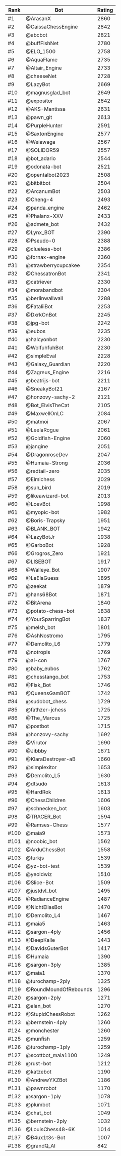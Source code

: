 Rank|Bot|Rating
---|---|---
#1|@ArasanX|2860
#2|@CaissaChessEngine|2842
#3|@abcbot|2821
#4|@buffFishNet|2780
#5|@ELO_1500|2758
#6|@AquaFlame|2735
#7|@Altair_Engine|2733
#8|@cheeseNet|2728
#9|@LazyBot|2669
#10|@magnusglad_bot|2649
#11|@expositor|2642
#12|@AKS-Mantissa|2631
#13|@pawn_git|2613
#14|@PurpleHunter|2591
#15|@SaxtonEngine|2577
#16|@Weiawaga|2567
#17|@SOLIDOR59|2557
#18|@bot_adario|2544
#19|@odonata-bot|2521
#20|@opentalbot2023|2508
#21|@bitbitbot|2504
#22|@ArcanumBot|2503
#23|@Cheng-4|2493
#24|@panda_engine|2462
#25|@Phalanx-XXV|2433
#26|@admete_bot|2432
#27|@Lynx_BOT|2390
#28|@Pseudo-0|2388
#29|@clueless-bot|2386
#30|@fornax-engine|2360
#31|@strawberrycupcakee|2354
#32|@ChessatronBot|2341
#33|@catriever|2330
#34|@morabandbot|2304
#35|@berlinwallwall|2288
#36|@FataliiBot|2253
#37|@DxrkOnBot|2245
#38|@jpg-bot|2242
#39|@eubos|2235
#40|@halcyonbot|2230
#41|@WolfuhfuhBot|2230
#42|@simpleEval|2228
#43|@Galaxy_Guardian|2220
#44|@Zagreus_Engine|2216
#45|@beatrijs-bot|2211
#46|@SneakyBot21|2167
#47|@honzovy-sachy-2|2121
#48|@Bot_ElvisTheCat|2105
#49|@MaxwellOnLC|2084
#50|@matmoi|2067
#51|@LeelaRogue|2061
#52|@Goldfish-Engine|2060
#53|@jangine|2051
#54|@DragonroseDev|2047
#55|@Humaia-Strong|2036
#56|@redtail-zero|2035
#57|@Elmichess|2029
#58|@sun_bird|2019
#59|@likeawizard-bot|2013
#60|@LoevBot|1998
#61|@myopic-bot|1982
#62|@Boris-Trapsky|1951
#63|@BLANK_BOT|1942
#64|@LazyBotJr|1938
#65|@GarboBot|1928
#66|@Grogros_Zero|1921
#67|@LISEBOT|1917
#68|@Walleye_Bot|1907
#69|@LeElaGuess|1895
#70|@zeekat|1879
#71|@hans68Bot|1871
#72|@BitArena|1840
#73|@potato-chess-bot|1838
#74|@YourSparringBot|1837
#75|@melsh_bot|1801
#76|@AshNostromo|1795
#77|@Demolito_L6|1779
#78|@notropis|1769
#79|@ai-con|1767
#80|@baby_eubos|1762
#81|@chesstango_bot|1753
#82|@Fisk_Bot|1746
#83|@QueensGamBOT|1742
#84|@sudobot_chess|1729
#85|@fathzer-jchess|1725
#86|@The_Marcus|1725
#87|@postbot|1715
#88|@honzovy-sachy|1692
#89|@Virutor|1690
#90|@Jibbby|1671
#91|@KlaraDestroyer-aB|1660
#92|@simplexitor|1653
#93|@Demolito_L5|1630
#94|@dtsudo|1613
#95|@HardRok|1613
#96|@ChessChildren|1606
#97|@schnecken_bot|1603
#98|@TRACER_Bot|1594
#99|@Ramses-Chess|1577
#100|@maia9|1573
#101|@noobic_bot|1562
#102|@ArduChessBot|1558
#103|@turkjs|1539
#104|@yz-bot-test|1539
#105|@yeoldwiz|1510
#106|@Slice-Bot|1509
#107|@justdvl_bot|1495
#108|@RadianceEngine|1487
#109|@NichtEliasBot|1470
#110|@Demolito_L4|1467
#111|@maia5|1463
#112|@sargon-4ply|1456
#113|@DeepKalle|1443
#114|@DavidsGuterBot|1417
#115|@Humaia|1390
#116|@sargon-3ply|1385
#117|@maia1|1370
#118|@turochamp-2ply|1325
#119|@RoundMoundOfRebounds|1296
#120|@sargon-2ply|1271
#121|@alan_bot|1270
#122|@StupidChessRobot|1262
#123|@bernstein-4ply|1260
#124|@monchester|1260
#125|@munfish|1259
#126|@turochamp-1ply|1259
#127|@scottbot_maia1100|1249
#128|@rust-bot|1212
#129|@katzebot|1190
#130|@AndrewYXZBot|1186
#131|@pawnrobot|1170
#132|@sargon-1ply|1078
#133|@plumbot|1071
#134|@chat_bot|1049
#135|@bernstein-2ply|1032
#136|@LouisChess48-6K|1014
#137|@B4ux1t3s-Bot|1007
#138|@grandQ_AI|842
